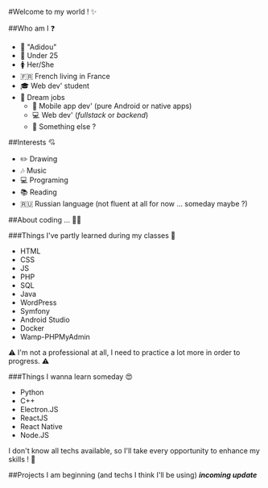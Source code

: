 #Welcome to my world ! :sparkles:

##Who am I :question:

- :woman: "Adidou"
- :birthday: Under 25
- :womens: Her/She
- :fr: French living in France
- :mortar_board: Web dev' student
- :briefcase: Dream jobs
	- :iphone: Mobile app dev' (pure Android or native apps)
	- :computer: Web dev' (*fullstack* or *backend*)
	- :thought_balloon: Something else ?

##Interests :cupid:
- :pencil2: Drawing
- :notes: Music
- :computer: Programing
- :books: Reading
- :ru: Russian language (not fluent at all for now ... someday maybe ?)

##About coding ... :woman_technologist:

###Things I've partly learned during my classes :school_satchel:
- HTML
- CSS
- JS
- PHP
- SQL
- Java
- WordPress
- Symfony
- Android Studio
- Docker
- Wamp-PHPMyAdmin

:warning: I'm not a professional at all, I need to practice a lot more in order to progress. :warning:

###Things I wanna learn someday :heart_eyes:
- Python
- C++
- Electron.JS
- ReactJS
- React Native
- Node.JS

I don't know all techs available, so I'll take every opportunity to enhance my skills ! :muscle:

##Projects I am beginning (and techs I think I'll be using)
***incoming update***

